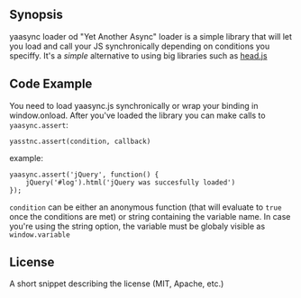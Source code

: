 ## Synopsis

yaasync loader od "Yet Another Async" loader is a simple library that will let you load and call your JS synchronically depending on conditions you speciffy. It's a *simple* alternative to using big libraries such as [head.js](http://headjs.com/)

## Code Example

You need to load yaasync.js synchronically or wrap your binding in window.onload. After you've loaded the library you can make calls to `yaasync.assert`:

    yasstnc.assert(condition, callback)
    
example:

    yaasync.assert('jQuery', function() {
        jQuery('#log').html('jQuery was succesfully loaded')
    });
    
`condition` can be either an anonymous function (that will evaluate to `true` once the conditions are met) or string containing the variable name. In case you're using the string option, the variable must be globaly visible as `window.variable`

## License

A short snippet describing the license (MIT, Apache, etc.)
